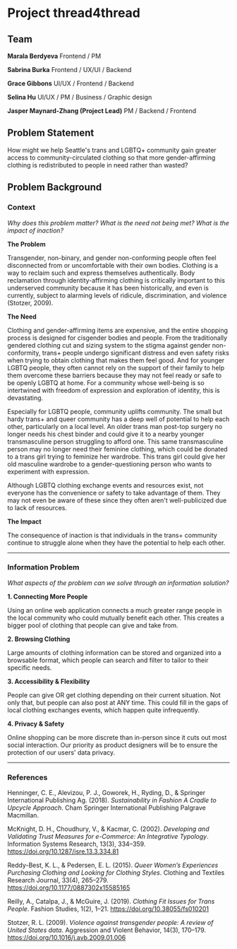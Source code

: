 # Project **thread4thread**
## Team
**Marala Berdyeva**
Frontend / PM

**Sabrina Burka**
Frontend / UX/UI / Backend

**Grace Gibbons**
UI/UX / Frontend / Backend

**Selina Hu**
UI/UX / PM / Business / Graphic design

**Jasper Maynard-Zhang (Project Lead)**
PM / Backend / Frontend

## Problem Statement
How might we help Seattle's trans and LGBTQ+ community gain greater access to community-circulated clothing so that more gender-affirming clothing is redistributed to people in need rather than wasted?

## Problem Background

### Context
*Why does this problem matter? What is the need not being met? What is the impact of inaction?*

**The Problem**

Transgender, non-binary, and gender non-conforming people often feel disconnected from or uncomfortable with their own bodies. Clothing is a way to reclaim such and express themselves authentically. Body reclamation through identity-affirming clothing is critically important to this underserved community because it has been historically, and even is currently, subject to alarming levels of ridicule, discrimination, and violence (Stotzer, 2009).

**The Need**

Clothing and gender-affirming items are expensive, and the entire shopping process is designed for cisgender bodies and people. From the traditionally gendered clothing cut and sizing system to the stigma against gender non-conformity, trans+ people undergo significant distress and even safety risks when trying to obtain clothing that makes them feel good. And for younger LGBTQ people, they often cannot rely on the support of their family to help them overcome these barriers because they may not feel ready or safe to be openly LGBTQ at home. For a community whose well-being is so intertwined with freedom of expression and exploration of identity, this is devastating.

Especially for LGBTQ people, community uplifts community. The small but hardy trans+ and queer community has a deep well of potential to help each other, particularly on a local level. An older trans man post-top surgery no longer needs his chest binder and could give it to a nearby younger transmasculine person struggling to afford one. This same transmasculine person may no longer need their feminine clothing, which could be donated to a trans girl trying to feminize her wardrobe. This trans girl could give her old masculine wardrobe to a gender-questioning person who wants to experiment with expression.

Although LGBTQ clothing exchange events and resources exist, not everyone has the convenience or safety to take advantage of them. They may not even be aware of these since they often aren't well-publicized due to lack of resources.

**The Impact**

The consequence of inaction is that individuals in the trans+ community continue to struggle alone when they have the potential to help each other.

---

### Information Problem
*What aspects of the problem can we solve through an information solution?*

**1. Connecting More People**

Using an online web application connects a much greater range people in the local community who could mutually benefit each other. This creates a bigger pool of clothing that people can give and take from.

**2. Browsing Clothing**

Large amounts of clothing information can be stored and organized into a browsable format, which people can search and filter to tailor to their specific needs.

**3. Accessibility & Flexibility**

People can give OR get clothing depending on their current situation. Not only that, but people can also post at ANY time. This could fill in the gaps of local clothing exchanges events, which happen quite infrequently.

**4. Privacy & Safety**

Online shopping can be more discrete than in-person since it cuts out most social interaction. Our priority as product designers will be to ensure the protection of our users' data privacy.

---

### References
Henninger, C. E., Alevizou, P. J., Goworek, H., Ryding, D., & Springer International Publishing Ag. (2018). *Sustainability in Fashion A Cradle to Upcycle Approach*. Cham Springer International Publishing Palgrave Macmillan.

McKnight, D. H., Choudhury, V., & Kacmar, C. (2002). *Developing and Validating Trust Measures for e-Commerce: An Integrative Typology*. Information Systems Research, 13(3), 334–359. https://doi.org/10.1287/isre.13.3.334.81

Reddy-Best, K. L., & Pedersen, E. L. (2015). *Queer Women’s Experiences Purchasing Clothing and Looking for Clothing Styles*. Clothing and Textiles Research Journal, 33(4), 265–279. https://doi.org/10.1177/0887302x15585165

Reilly, A., Catalpa, J., & McGuire, J. (2019). *Clothing Fit Issues for Trans People*. Fashion Studies, 1(2), 1–21. https://doi.org/10.38055/fs010201

Stotzer, R. L. (2009). *Violence against transgender people: A review of United States data*. Aggression and Violent Behavior, 14(3), 170–179. https://doi.org/10.1016/j.avb.2009.01.006
